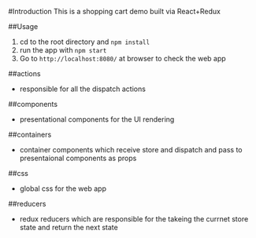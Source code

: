 #Introduction
This is a shopping cart demo built via React+Redux


##Usage

1. cd to the root directory and `npm install` 
2. run the app with `npm start`
3. Go to `http://localhost:8080/` at browser to check the web app



##actions
- responsible for all the dispatch actions


##components
- presentational components for the UI rendering

##containers
- container components which receive store and dispatch and pass to presentaional components as props


##css
- global css for the web app


##reducers
- redux reducers which are responsible for the takeing the currnet store state and return the next state


